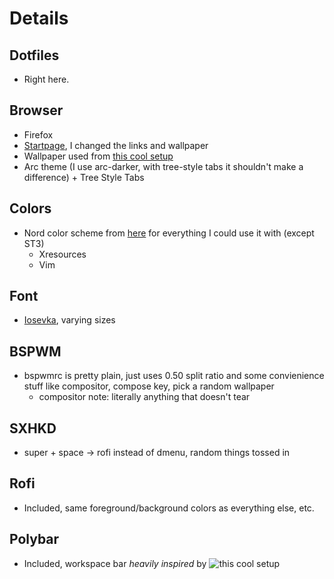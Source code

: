# Details
## Dotfiles
* Right here.
## Browser
* Firefox 
* [Startpage](http://startpages.github.io/startpages/HorizontalList-0XE4/), I changed the links and wallpaper
* Wallpaper used from [this cool setup](https://www.reddit.com/r/unixporn/comments/4r440b/bspwm_probably_the_nicest_thing_ive_made_so_far/?st=j46mdkco&sh=2a234282)
* Arc theme (I use arc-darker, with tree-style tabs it shouldn't make a difference) + Tree Style Tabs
## Colors
* Nord color scheme from [here](https://github.com/arcticicestudio/nord) for everything I could use it with (except ST3)
    * Xresources
    * Vim
## Font
* [Iosevka](https://be5invis.github.io/Iosevka/), varying sizes
## BSPWM
* bspwmrc is pretty plain, just uses 0.50 split ratio and some convienience stuff like compositor, compose key, pick a random wallpaper
    * compositor note: literally anything that doesn't tear
## SXHKD
* super + space -> rofi instead of dmenu, random things tossed in 
## Rofi
* Included, same foreground/background colors as everything else, etc.
## Polybar
* Included, workspace bar *heavily inspired* by ![this cool setup](https://www.reddit.com/r/unixporn/comments/6g927c/bspwm_new_monitor_new_me/?st=j46mlxd6&sh=a7338a37)